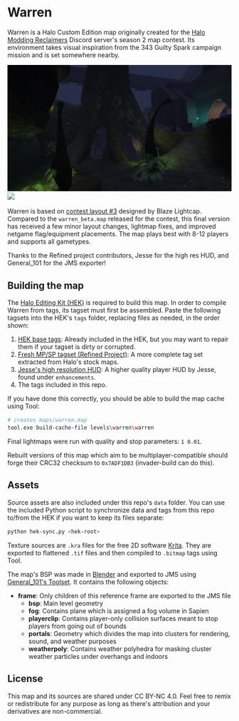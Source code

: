 # Warren
Warren is a Halo Custom Edition map originally created for the [Halo Modding Reclaimers][reclaimers] Discord server's season 2 map contest. Its environment takes visual inspiration from the 343 Guilty Spark campaign mission and is set somewhere nearby.

![](screenshot.png)
![](screenshot2.png)

Warren is based on [contest layout #3][blaze] designed by Blaze Lightcap. Compared to the `warren_beta.map` released for the contest, this final version has received a few minor layout changes, lightmap fixes, and improved netgame flag/equipment placements. The map plays best with 8-12 players and supports all gametypes.

Thanks to the Refined project contributors, Jesse for the high res HUD, and General_101 for the JMS exporter!

## Building the map
The [Halo Editing Kit (HEK)][hek] is required to build this map. In order to compile Warren from tags, its tagset must first be assembled. Paste the following tagsets into the HEK's `tags` folder, replacing files as needed, in the order shown:

1. [HEK base tags][11]: Already included in the HEK, but you may want to repair them if your tagset is dirty or corrupted.
2. [Fresh MP/SP tagset (Refined Project)][12]: A more complete tag set extracted from Halo's stock maps.
3. [Jesse's high resolution HUD][13]: A higher quality player HUD by Jesse, found under `enhancements`.
4. The tags included in this repo.

If you have done this correctly, you should be able to build the map cache using Tool:

```sh
# creates maps/warren.map
tool.exe build-cache-file levels\warren\warren
```

Final lightmaps were run with quality and stop parameters: `1 0.01`.

Rebuilt versions of this map which aim to be multiplayer-compatible should forge their CRC32 checksum to `0x7ADF1DB3` (invader-build can do this).

## Assets
Source assets are also included under this repo's `data` folder. You can use the included Python script to synchronize data and tags from this repo to/from the HEK if you want to keep its files separate:

```sh
python hek-sync.py <hek-root>
```

Texture sources are `.kra` files for the free 2D software [Krita][krita]. They are exported to flattened `.tif` files and then compiled to `.bitmap` tags using Tool.

The map's BSP was made in [Blender][blender] and exported to JMS using [General_101's Toolset][toolset]. It contains the following objects:

* **frame**: Only children of this reference frame are exported to the JMS file
  * **bsp**: Main level geometry
  * **fog**: Contains plane which is assigned a fog volume in Sapien
  * **playerclip**: Contains player-only collision surfaces meant to stop players from going out of bounds
  * **portals**: Geometry which divides the map into clusters for rendering, sound, and weather purposes
  * **weatherpoly**: Contains weather polyhedra for masking cluster weather particles under overhangs and indoors

## License
This map and its sources are shared under CC BY-NC 4.0. Feel free to remix or redistribute for any purpose as long as there's attribution and your derivatives are non-commercial.

[hek]: http://hce.halomaps.org/hek/
[krita]: https://krita.org/en
[reclaimers]: https://discord.gg/reclaimers
[blaze]: https://www.artstation.com/artwork/q93akL
[toolset]: https://github.com/General-101/Halo-Asset-Blender-Development-Toolset
[blender]: https://www.blender.org/
[11]: https://cdn.discordapp.com/attachments/523620962390769695/654482973390929932/editor_tags.7z
[12]: https://www.dropbox.com/s/j6fb3ox6z1xmzzq/fresh_mp_sp_custom_edition_tagset.7z?dl=1
[13]: https://www.dropbox.com/s/p2d76dsu47axrao/refined_halo1_replacement_tags.7z?dl=1
